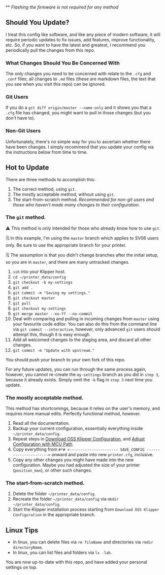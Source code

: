 \*\* _Flashing the firmware is not required for any method_

## Should You Update?

I treat this config like software, and like any piece of modern software, it will require periodic updates to fix issues, add features, improve functionality, etc. So, if you want to have the latest and greatest, I recommend you periodically pull the changes from this repo.

### What Changes Should You Be Concerned With

The only changes you need to be concerned with relate to the `.cfg` and `.conf` files; all changes to `.md` files (these are markdown files, the text that you see when you visit this repo) can be ignored.

### Git Users

If you do a `git diff origin/master --name-only` and it shows you that a `.cfg` file has changed, you might want to pull in those changes (but you don't have to).

### Non-Git Users

Unfortunately, there's no simple way for you to ascertain whether there have been changes. I simply recommend that you update your config via the instructions below from time to time.

## Hot to Update

There are three methods to accomplish this:

1. The correct method, using `git`.
2. The mostly acceptable method, without using `git`.
3. The start-from-scratch method. _Recommended for non-git users and those who haven't made many changes to their configuration._

### The `git` method.

⚠️ This method is only intended for those who already know how to use `git`.

🗒️ In this example, I'm using the `master` branch which applies to SV06 users only. Be sure to use the appropriate branch for your printer.

🗒️ The assumption is that you didn't change branches after the initial setup, so you are in `master`, and there are many untracked changes.

1. `ssh` into your Klipper host.
2. `cd ~/printer_data/config`
3. `git checkout -b my-settings`
4. `git add .`
5. `git commit -m "Saving my settings."`
6. `git checkout master`
7. `git pull`
8. `git checkout my-settings`
9. `git merge master --no-ff --no-commit`
10. Deal with comparing and pulling in incoming changes from `master` using your favourite code editor. You can also do this from the command line via `git commit --interactive`, however, only advanced `git` users should attempt this, though it is easy enough.
11. Add all welcomed changes to the staging area, and discard all other changes.
12. `git commit -m "Update with upstream."`

You should push your branch to your own fork of this repo.

For any future updates, you can run through the same process again, however, you cannot re-create the `my-settings` branch as you did in `step 3`, because it already exists. Simply omit the `-b` flag in `step 3` next time you update.

### The mostly acceptable method.

This method has shortcomings, because it relies on the user's memory, and requires more manual edits. Perfectly functional method, however.

1. Read all the documentation.
2. Backup your current configuration, essentially everything inside `~/printer_data/config`.
3. Repeat steps in [Download OSS Klipper Configuration](https://github.com/bassamanator/Sovol-SV06-firmware#download-oss-klipper-configuration), and [Adjust Configuration with MCU Path](https://github.com/bassamanator/Sovol-SV06-firmware#adjust-configuration-with-mcu-path).
4. Copy everything from `#*# <---------------------- SAVE_CONFIG ---------------------->` onward and paste into new `printer.cfg`, inclusive.
5. Copy any other changes you might have made into the new configuration. Maybe you had adjusted the size of your printer (`position_max`), or other such changes.

### The start-from-scratch method.

1. Delete the folder `~/printer_data/config`.
2. Recreate the folder `~/printer_data/config` via `mkdir ~/printer_data/config`.
3. Start the Klipper installation process starting from `Download OSS Klipper Configuration` in the appropriate branch.

## Linux Tips

- In linux, you can delete files via `rm fileName` and directories via `rmdir directoryName`.
- In linux, you can list files and folders via `ls -lah`.

You are now up-to-date with this repo, and have added your personal settings on top.

